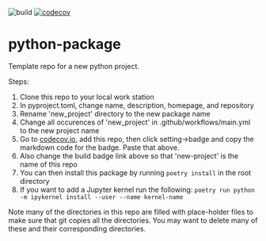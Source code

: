 ![build](https://github.com/jfcrenshaw/new-project/workflows/build/badge.svg)
[![codecov](https://codecov.io/gh/jfcrenshaw/new-project/branch/main/graph/badge.svg?token=3P3LYKA7EV)](https://codecov.io/gh/jfcrenshaw/new-project)

# python-package
Template repo for a new python project.

Steps:
1. Clone this repo to your local work station
2. In pyproject.toml, change name, description, homepage, and repository
3. Rename 'new_project' directory to the new package name
4. Change all occurences of 'new_project' in .github/workflows/main.yml to the new project name
5. Go to [codecov.io](https://codecov.io/), add this repo, then click setting->badge and copy the markdown code for the badge. Paste that above.
6. Also change the build badge link above so that 'new-project' is the name of this repo
7. You can then install this package by running `poetry install` in the root directory
8. If you want to add a Jupyter kernel run the following:
```poetry run python -m ipykernel install --user --name kernel-name```

Note many of the directories in this repo are filled with place-holder files to make sure that git copies all the directories.
You may want to delete many of these and their corresponding directories.
